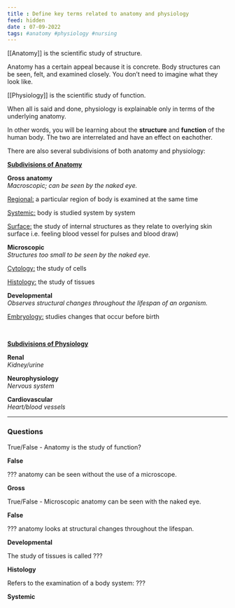 ```yaml
---
title : Define key terms related to anatomy and physiology
feed: hidden
date : 07-09-2022
tags: #anatomy #physiology #nursing
---
```


[[Anatomy]] is the scientific study of structure.

Anatomy has a certain appeal because it is concrete. 
Body structures can be seen, felt, and examined closely. 
You don’t need to imagine what they look like.

[[Physiology]] is the scientific study of function.

When all is said and done, physiology is explainable only in terms of the underlying anatomy.

In other words, you will be learning about the **structure** and **function** of the human body. The two are interrelated and have an effect on eachother.

There are also several subdivisions of both anatomy and physiology:
<br>

 <u><b>Subdivisions of Anatomy</b></u>

**Gross anatomy**<br>
*Macroscopic; can be seen by the naked eye.*

<u>Regional:</u> a particular region of body is examined at the same time

<u>Systemic:</u> body is studied system by system

<u>Surface:</u> the study of internal structures as they relate to overlying skin surface i.e. feeling blood vessel for pulses and blood draw)

**Microscopic**<br>
*Structures too small to be seen by the naked eye.*

<u>Cytology:</u> the study of cells

<u>Histology:</u> the study of tissues

**Developmental**<br>
*Observes structural changes throughout the lifespan of an organism.*

<u>Embryology:</u> studies changes that occur before birth

<br>

 <u><b>Subdivisions of Physiology</b></u>

**Renal**<br>
*Kidney/urine*

**Neurophysiology**<br>
*Nervous system*

**Cardiovascular**<br>
*Heart/blood vessels*

---------

### Questions

True/False - Anatomy is the study of function?

**False**

??? anatomy can be seen without the use of a microscope.

**Gross**

True/False - Microscopic anatomy can be seen with the naked eye.

**False**

??? anatomy looks at structural changes throughout the lifespan.

**Developmental**

The study of tissues is called ???

**Histology**

Refers to the examination of a body system: ???

**Systemic**
